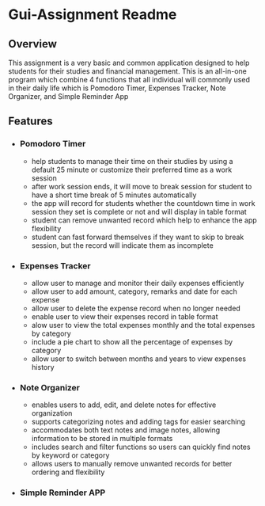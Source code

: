 # Gui-Assignment Readme

## Overview

This assignment is a very basic and common application designed to help students for their studies and financial management. This is an all-in-one program which combine 4 functions that all individual will commonly used in their daily life which is Pomodoro Timer, Expenses Tracker, Note Organizer, and Simple Reminder App

## Features

* ### Pomodoro Timer

  * help students to manage their time on their studies by using a default 25 minute or customize their preferred time as a work session
  * after work session ends, it will move to break session for student to have a short time break of 5 minutes automatically
  * the app will record for students whether the countdown time in work session they set is complete or not and will display in table format
  * student can remove unwanted record which help to enhance the app flexibility
  * student can fast forward themselves if they want to skip to break session, but the record will indicate them as incomplete

* ### Expenses Tracker
  * allow user to manage and monitor their daily expenses efficiently
  * allow user to add amount, category, remarks and date for each expense
  * allow user to delete the expense record when no longer needed
  * enable user to view their expenses record in table format
  * alow user to view the total expenses monthly and the total expenses by category
  * include a pie chart to show all the percentage of expenses by category
  * allow user to switch between months and years to view expenses history



* ### Note Organizer
  * enables users to add, edit, and delete notes for effective organization
  * supports categorizing notes and adding tags for easier searching
  * accommodates both text notes and image notes, allowing information to be stored in multiple formats
  * includes search and filter functions so users can quickly find notes by keyword or category
  * allows users to manually remove unwanted records for better ordering and flexibility

* ### Simple Reminder APP
